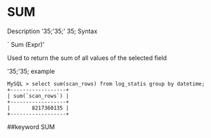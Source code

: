 # SUM
Description
'35;'35;' 35; Syntax

` Sum (Expr)'


Used to return the sum of all values of the selected field

'35;'35; example
```
MySQL > select sum(scan_rows) from log_statis group by datetime;
+------------------+
| sum(`scan_rows`) |
+------------------+
|       8217360135 |
+------------------+
```
##keyword
SUM
